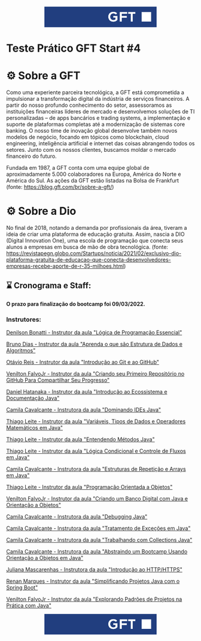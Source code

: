 <p align="center">
  <a href="https://www.gft.com/br/pt/" target="_blank">
    <img align="center" width="300" src="https://github.com/Paulo-Ultra/GFT-START-3/blob/main/GFT%20Logo.png" style="max-width:100%;">
     </a>
</p>


# Teste Prático GFT Start #4


# ⚙️ Sobre a GFT

Como uma experiente parceira tecnológica, a GFT está comprometida a impulsionar a transformação digital da indústria de serviços financeiros. A partir do nosso profundo conhecimento do setor, assessoramos as instituições financeiras líderes de mercado e desenvolvemos soluções de TI personalizadas – de apps bancários e trading systems, a implementação e suporte de plataformas completas até a modernização de sistemas core banking. O nosso time de inovação global desenvolve também novos modelos de negócio, focando em tópicos como blockchain, cloud engineering, inteligência artificial e internet das coisas abrangendo todos os setores. Junto com os nossos clientes, buscamos moldar o mercado financeiro do futuro.

Fundada em 1987, a GFT conta com uma equipe global de aproximadamente 5.000 colaboradores na Europa, América do Norte e América do Sul. As ações da GFT estão listadas na Bolsa de Frankfurt (fonte: https://blog.gft.com/br/sobre-a-gft/)

# ⚙️ Sobre a Dio

No final de 2018, notando a demanda por profissionais da área, tiveram a ideia de criar uma plataforma de educação gratuita. Assim, nascia a DIO (Digital Innovation One), uma escola de programação que conecta seus alunos a empresas em busca de mão de obra tecnológica. (fonte: https://revistapegn.globo.com/Startups/noticia/2021/02/exclusivo-dio-plataforma-gratuita-de-educacao-que-conecta-desenvolvedores-empresas-recebe-aporte-de-r-35-milhoes.html)


## :hourglass: Cronograma e  Staff:

#### O prazo para finalização do bootcamp foi 09/03/2022.

### Instrutores:
[Denilson Bonatti - Instrutor da aula "Lógica de Programação Essencial"](https://www.linkedin.com/in/denilson-bonatti-54a14529/)

[Bruno Dias - Instrutor da aula "Aprenda o que são Estrutura de Dados e Algoritmos"](https://www.linkedin.com/in/brunodecamposdias/)

[Otávio Reis - Instrutor da aula "Introdução ao Git e ao GitHub"](https://www.linkedin.com/in/operkles/)

[Venilton FalvoJr - Instrutor da aula "Criando seu Primeiro Repositório no GitHub Para Compartilhar Seu Progresso"](https://www.linkedin.com/in/falvojr/)

[Daniel Hatanaka - Instrutor da aula "Introdução ao Ecossistema e Documentação Java"](https://www.linkedin.com/in/hatanakadaniel/)

[Camila Cavalcante - Instrutora da aula "Dominando IDEs Java"](https://www.linkedin.com/in/cami-la/)

[Thiago Leite - Instrutor da aula "Variáveis, Tipos de Dados e Operadores Matemáticos em Java"](https://www.linkedin.com/in/thiago-leite-e-carvalho-1b337b127/)

[Thiago Leite - Instrutor da aula "Entendendo Métodos Java"](https://www.linkedin.com/in/thiago-leite-e-carvalho-1b337b127/)

[Thiago Leite - Instrutor da aula "Lógica Condicional e Controle de Fluxos em Java"](https://www.linkedin.com/in/thiago-leite-e-carvalho-1b337b127/)

[Camila Cavalcante - Instrutora da aula "Estruturas de Repetição e Arrays em Java"](https://www.linkedin.com/in/cami-la/)

[Thiago Leite - Instrutor da aula "Programação Orientada a Objetos"](https://www.linkedin.com/in/thiago-leite-e-carvalho-1b337b127/)

[Venilton FalvoJr - Instrutor da aula "Criando um Banco Digital com Java e Orientação a Objetos"](https://www.linkedin.com/in/falvojr/)

[Camila Cavalcante - Instrutora da aula "Debugging Java"](https://www.linkedin.com/in/cami-la/)

[Camila Cavalcante - Instrutora da aula "Tratamento de Exceções em Java"](https://www.linkedin.com/in/cami-la/)

[Camila Cavalcante - Instrutora da aula "Trabalhando com Collections Java"](https://www.linkedin.com/in/cami-la/)

[Camila Cavalcante - Instrutora da aula "Abstraindo um Bootcamp Usando Orientação a Objetos em Java"](https://www.linkedin.com/in/cami-la/)

[Juliana Mascarenhas - Instrutora da aula "Introdução ao HTTP/HTTPS"](https://www.linkedin.com/in/juliana-mascarenhas-00349426/)

[Renan Marques  - Instrutor da aula "Simplificando Projetos Java com o Spring Boot"](https://www.linkedin.com/in/renan-marques-dev/)

[Venilton FalvoJr - Instrutor da aula "Explorando Padrões de Projetos na Prática com Java"](https://www.linkedin.com/in/falvojr/)

<p align="center">
  <a href="https://www.gft.com/br/pt/" target="_blank">
    <img align="center" width="300" src="https://github.com/Paulo-Ultra/GFT-START-3/blob/main/GFT%20Logo.png" style="max-width:100%;">
     </a>
</p>
